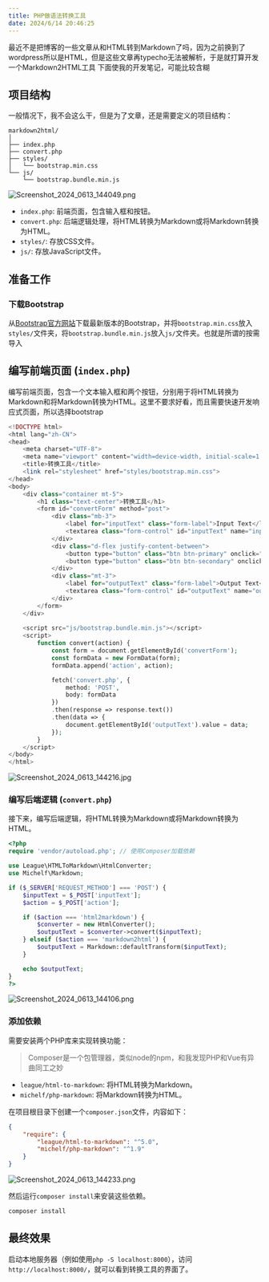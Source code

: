 ```yaml
---
title: PHP做语法转换工具
date: 2024/6/14 20:46:25
---
```


最近不是把博客的一些文章从和HTML转到Markdown了吗，因为之前换到了wordpress所以是HTML，但是这些文章再typecho无法被解析，于是就打算开发一个Markdown2HTML工具
下面使我的开发笔记，可能比较含糊

## 项目结构

一般情况下，我不会这么干，但是为了文章，还是需要定义的项目结构：

```File
markdown2html/
│
├── index.php
├── convert.php
├── styles/
│   └── bootstrap.min.css
└── js/
    └── bootstrap.bundle.min.js
```

![Screenshot_2024_0613_144049.png](https://www.mengze2.cn/usr/uploads/2024/06/4020253398.png)

- `index.php`: 前端页面，包含输入框和按钮。
- `convert.php`: 后端逻辑处理，将HTML转换为Markdown或将Markdown转换为HTML。
- `styles/`: 存放CSS文件。
- `js/`: 存放JavaScript文件。

## 准备工作

### 下载Bootstrap

从[Bootstrap官方网站](https://getbootstrap.com/)下载最新版本的Bootstrap，并将`bootstrap.min.css`放入`styles/`文件夹，将`bootstrap.bundle.min.js`放入`js/`文件夹。也就是所谓的按需导入

## 编写前端页面 (`index.php`)

编写前端页面，包含一个文本输入框和两个按钮，分别用于将HTML转换为Markdown和将Markdown转换为HTML。这里不要求好看，而且需要快速开发响应式页面，所以选择bootstrap

```php
<!DOCTYPE html>
<html lang="zh-CN">
<head>
    <meta charset="UTF-8">
    <meta name="viewport" content="width=device-width, initial-scale=1.0">
    <title>转换工具</title>
    <link rel="stylesheet" href="styles/bootstrap.min.css">
</head>
<body>
    <div class="container mt-5">
        <h1 class="text-center">转换工具</h1>
        <form id="convertForm" method="post">
            <div class="mb-3">
                <label for="inputText" class="form-label">Input Text</label>
                <textarea class="form-control" id="inputText" name="inputText" rows="10"></textarea>
            </div>
            <div class="d-flex justify-content-between">
                <button type="button" class="btn btn-primary" onclick="convert('html2markdown')">HTML转Markdown</button>
                <button type="button" class="btn btn-secondary" onclick="convert('markdown2html')">Markdown转HTML</button>
            </div>
            <div class="mt-3">
                <label for="outputText" class="form-label">Output Text</label>
                <textarea class="form-control" id="outputText" name="outputText" rows="10" readonly></textarea>
            </div>
        </form>
    </div>
    
    <script src="js/bootstrap.bundle.min.js"></script>
    <script>
        function convert(action) {
            const form = document.getElementById('convertForm');
            const formData = new FormData(form);
            formData.append('action', action);

            fetch('convert.php', {
                method: 'POST',
                body: formData
            })
            .then(response => response.text())
            .then(data => {
                document.getElementById('outputText').value = data;
            });
        }
    </script>
</body>
</html>
```

![Screenshot_2024_0613_144216.jpg](https://www.mengze2.cn/usr/uploads/2024/06/1355451065.jpg)

### 编写后端逻辑 (`convert.php`)

接下来，编写后端逻辑，将HTML转换为Markdown或将Markdown转换为HTML。

```php
<?php
require 'vendor/autoload.php'; // 使用Composer加载依赖

use League\HTMLToMarkdown\HtmlConverter;
use Michelf\Markdown;

if ($_SERVER['REQUEST_METHOD'] === 'POST') {
    $inputText = $_POST['inputText'];
    $action = $_POST['action'];

    if ($action === 'html2markdown') {
        $converter = new HtmlConverter();
        $outputText = $converter->convert($inputText);
    } elseif ($action === 'markdown2html') {
        $outputText = Markdown::defaultTransform($inputText);
    }

    echo $outputText;
}
?>
```

![Screenshot_2024_0613_144106.png](https://www.mengze2.cn/usr/uploads/2024/06/248937117.png)

### 添加依赖

需要安装两个PHP库来实现转换功能：

> Composer是一个包管理器，类似node的npm，和我发现PHP和Vue有异曲同工之妙

- `league/html-to-markdown`: 将HTML转换为Markdown。
- `michelf/php-markdown`: 将Markdown转换为HTML。

在项目根目录下创建一个`composer.json`文件，内容如下：

```json
{
    "require": {
        "league/html-to-markdown": "^5.0",
        "michelf/php-markdown": "^1.9"
    }
}
```

![Screenshot_2024_0613_144233.png](https://www.mengze2.cn/usr/uploads/2024/06/3340222439.png)

然后运行`composer install`来安装这些依赖。

```sh
composer install
```

## 最终效果

启动本地服务器（例如使用`php -S localhost:8000`），访问`http://localhost:8000/`，就可以看到转换工具的界面了。